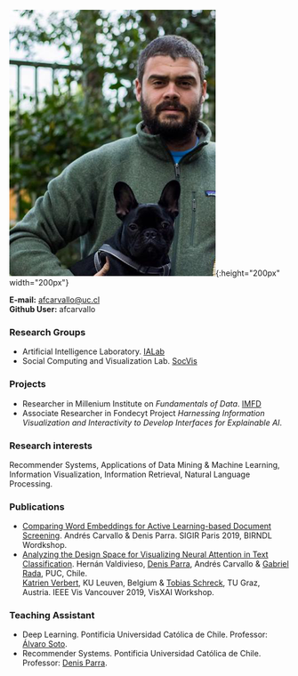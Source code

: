 ![foto](/assets/foto.png){:height="200px" width="200px"}

**E-mail:** afcarvallo@uc.cl  
**Github User:** afcarvallo

### Research Groups 
- Artificial Intelligence Laboratory. [IALab][1] 
- Social Computing and Visualization Lab. [SocVis][2] 

### Projects 
- Researcher in Millenium Institute on *Fundamentals of Data*. [IMFD][3]
- Associate Researcher in Fondecyt Project *Harnessing Information Visualization and Interactivity to Develop Interfaces for Explainable AI*. 

### Research interests 
Recommender Systems, Applications of Data Mining & Machine Learning, Information Visualization, Information Retrieval, Natural Language Processing.

### Publications
- [Comparing Word Embeddings for Active Learning-based Document Screening][5]. Andrés Carvallo & Denis Parra. SIGIR Paris 2019, BIRNDL Wordkshop.
- [Analyzing the Design Space for Visualizing Neural Attention in Text Classification][so]. Hernán Valdivieso, [Denis Parra][7], Andrés Carvallo & [Gabriel Rada][8], PUC, Chile.  
[Katrien Verbert][9], KU Leuven, Belgium 
& [Tobias Schreck][10], TU Graz, Austria. IEEE Vis Vancouver 2019, VisXAI Workshop.


### Teaching Assistant
- Deep Learning. Pontificia Universidad Católica de Chile. Professor: [Álvaro Soto][6]. 
- Recommender Systems. Pontificia Universidad Católica de Chile. Professor: [Denis Parra][7].


[so]: https://observablehq.com/@clpuc/analyzing-the-design-space-for-visualizing-neural-attenti
[1]: http://ialab.ing.puc.cl/
[2]: http://socvis.ing.puc.cl
[3]: https://imfd.cl/
[4]: github.com/afcarvallo
[5]: http://ceur-ws.org/Vol-2414/paper10.pdf
[6]: http://asoto.ing.puc.cl/
[7]: http://dparra.sitios.ing.uc.cl/
[8]: https://medicina.uc.cl/persona/dr-gabriel-rada/
[9]: https://wms.cs.kuleuven.be/cs/onderzoek/augment/katrien-verbert
[10]: https://www.tugraz.at/institute/cgv/schreck/

